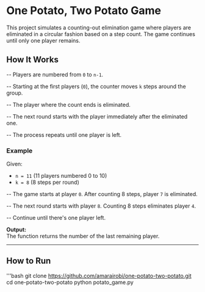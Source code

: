 # One Potato, Two Potato Game

This project simulates a counting-out elimination game where players are eliminated in a circular fashion based on a step count. The game continues until only one player remains.

## How It Works
-- Players are numbered from `0` to `n-1`.

-- Starting at the first players (`0`), the counter moves `k` steps around the group.

-- The player where the count ends is eliminated.

-- The next round starts with the player immediately after the eliminated one.

-- The process repeats until one player is left.

### Example

Given:
- `n = 11` (11 players numbered 0 to 10)
- `k = 8` (8 steps per round)

-- The game starts at player `0`. After counting 8 steps, player `7` is eliminated.

-- The next round starts with player `8`. Counting 8 steps eliminates player `4`.

-- Continue until there's one player left.

**Output:**  
The function returns the number of the last remaining player.

---

## How to Run
'''bash
git clone https://github.com/amarairobi/one-potato-two-potato.git
cd one-potato-two-potato
python potato_game.py



